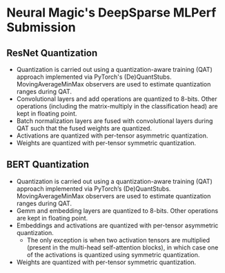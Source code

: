 # Neural Magic's DeepSparse MLPerf Submission

## ResNet Quantization

- Quantization is carried out using a quantization-aware training (QAT) approach implemented via PyTorch's (De)QuantStubs. MovingAverageMinMax observers are used to estimate quantization ranges during QAT.
- Convolutional layers and add operations are quantized to 8-bits. Other operations (including the matrix-multiply in the classification head) are kept in floating point.
- Batch normalization layers are fused with convolutional layers during QAT such that the fused weights are quantized.
- Activations are quantized with per-tensor asymmetric quantization.
- Weights are quantized with per-tensor symmetric quantization.

## BERT Quantization

- Quantization is carried out using a quantization-aware training (QAT) approach implemented via PyTorch’s (De)QuantStubs. MovingAverageMinMax observers are used to estimate quantization ranges during QAT.
- Gemm and embedding layers are quantized to 8-bits. Other operations are kept in floating point.
- Embeddings and activations are quantized with per-tensor asymmetric quantization. 
	- The only exception is when two activation tensors are multiplied (present in the multi-head self-attention blocks), in which case one of the activations is quantized using symmetric quantization.
- Weights are quantized with per-tensor symmetric quantization.
